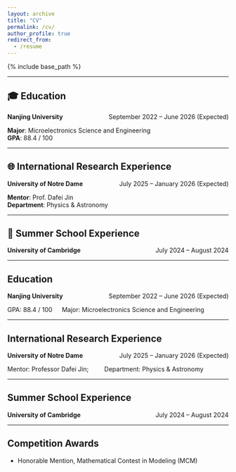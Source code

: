 ```yaml
---
layout: archive
title: "CV"
permalink: /cv/
author_profile: true
redirect_from:
  - /resume
---
```


{% include base_path %}

---

## 🎓 Education

<div style="display: flex; justify-content: space-between;">
  <strong>Nanjing University</strong>
  <span>September 2022 – June 2026 (Expected)</span>
</div>

**Major**: Microelectronics Science and Engineering  
**GPA**: 88.4 / 100

---

## 🌐 International Research Experience

<div style="display: flex; justify-content: space-between;">
  <strong>University of Notre Dame</strong>
  <span>July 2025 – January 2026 (Expected)</span>
</div>

**Mentor**: Prof. Dafei Jin  
**Department**: Physics & Astronomy

---

## 🏫 Summer School Experience

<div style="display: flex; justify-content: space-between;">
  <strong>University of Cambridge</strong>
  <span>July 2024 – August 2024</span>
</div>

---




## Education

**Nanjing University**<span style="float: right;">      &emsp;&emsp;&emsp; September 2022 – June 2026 (Expected)</span>  


GPA: 88.4 / 100 &emsp; Major: Microelectronics Science and Engineering

---

## International Research Experience

**University of Notre Dame**<span style="float: right;">    &emsp;&emsp;   July 2025 – January 2026 (Expected)</span>  


Mentor: Professor Dafei Jin; &emsp;&emsp; Department: Physics & Astronomy

---

## Summer School Experience

**University of Cambridge**<span style="float: right;">      &emsp;&emsp;&emsp;&emsp;&emsp;&emsp; &emsp; July 2024 – August 2024</span>

---

## Competition Awards

- Honorable Mention, Mathematical Contest in Modeling (MCM)

